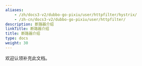 ```yaml
---
aliases:
    - /zh/docs3-v2/dubbo-go-pixiu/user/httpfilter/hystrix/
    - /zh-cn/docs3-v2/dubbo-go-pixiu/user/httpfilter/
description: 断路器介绍
linkTitle: 断路器介绍
title: 断路器介绍
type: docs
weight: 30
---
```






欢迎认领补充此文档。